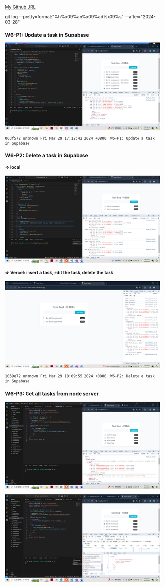 [My Github URL](https://github.com/209410124/1122-wp2-2N-24.git)

git log --pretty=format:"%h%x09%an%x09%ad%x09%s" --after="2024-03-28"

### W6-P1: Update a task in Supabase
 
![](w6-p1.png)
 ```
 063f572 unknown Fri Mar 29 17:12:42 2024 +0800  W6-P1: Update a task in Supabase
 ```

 ### W6-P2: Delete a task in Supabase
 
#### => local
 
![](w6-p2-1.png)
 
#### => Vercel: insert a task, edit the task, delete the task
 
![](w6-p2-2.png)

```
1039e72 unknown Fri Mar 29 18:09:55 2024 +0800  W6-P2: Delete a task in Supabase
```
### W6-P3: Get all tasks from node server
 
![](w6-p3-1.png)
 
![](w6-p3-2.png)
 